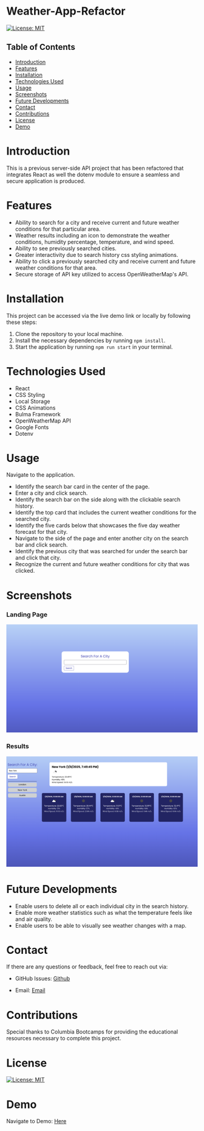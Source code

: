# Weather-App-Refactor
 
[![License: MIT](https://img.shields.io/badge/License-MIT-yellow.svg)](https://opensource.org/licenses/MIT)

## Table of Contents

* [Introduction](#introduction)
* [Features](#features)
* [Installation](#installation)
* [Technologies Used](#technologies-used)
* [Usage](#usage)
* [Screenshots](#screenshots)
* [Future Developments](#future-developments)
* [Contact](#contact)
* [Contributions](#contributions)
* [License](#license)
* [Demo](#demo)

# Introduction

This is a previous server-side API project that has been refactored that integrates React as well the dotenv module to ensure a seamless and secure application is produced.

# Features

- Ability to search for a city and receive current and future weather conditions for that particular area.
- Weather results including an icon to demonstrate the weather conditions, humidity percentage, temperature, and wind speed.
- Ability to see previously searched cities.
- Greater interactivity due to search history css styling animations.
- Ability to click a previously searched city and receive current and future weather conditions for that area.
- Secure storage of API key utilized to access OpenWeatherMap's API.

# Installation

This project can be accessed via the live demo link or locally by following these steps:

1. Clone the repository to your local machine.
2. Install the necessary dependencies by running `npm install`.
3. Start the application by running `npm run start` in your terminal.

# Technologies Used

- React
- CSS Styling
- Local Storage
- CSS Animations
- Bulma Framework
- OpenWeatherMap API
- Google Fonts
- Dotenv

# Usage

Navigate to the application.

- Identify the search bar card in the center of the page.
- Enter a city and click search.
- Identify the search bar on the side along with the clickable search history.
- Identify the top card that includes the current weather conditions for the searched city.
- Identify the five cards below that showcases the five day weather forecast for that city.
- Navigate to the side of the page and enter another city on the search bar and click search.
- Identify the previous city that was searched for under the search bar and click that city.
- Recognize the current and future weather conditions for city that was clicked.

# Screenshots

### Landing Page

![Screenshot 1](./weather-app/images/weather1.png)

### Results

![Screenshots 2](./weather-app/images/weather2.png)

# Future Developments

- Enable users to delete all or each individual city in the search history.
- Enable more weather statistics such as what the temperature feels like and air quality.
- Enable users to be able to visually see weather changes with a map.

# Contact

If there are any questions or feedback, feel free to reach out via: 

* GitHub Issues: [Github](http://Github.com/Taylor-Brandon)

* Email: [Email](mailto://taylorbrandon.dev@gmail.com)

# Contributions

Special thanks to Columbia Bootcamps for providing the educational resources necessary to complete this project.

# License

[![License: MIT](https://img.shields.io/badge/License-MIT-yellow.svg)](https://opensource.org/licenses/MIT)

# Demo

Navigate to Demo: [Here](https://taylor-brandon.github.io/Weather-App-Refactor/)

